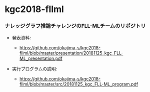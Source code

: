 # kgc2018-fllml

### ナレッジグラフ推論チャレンジのFLL-MLチームのリポジトリ

- 発表資料:
    - https://github.com/okajima-s/kgc2018-fllml/blob/master/presentation/20181125_kgc_FLL-ML_presentation.pdf

- 実行プログラムの説明:
    - https://github.com/okajima-s/kgc2018-fllml/blob/master/src/20181125_kgc_FLL-ML_program.pdf

